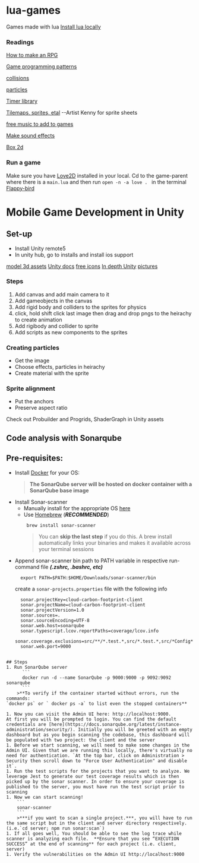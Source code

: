 # lua-games
Games made with lua 
[Install lua locally](https://www.tutorialspoint.com/lua/lua_quick_guide.htm)

### Readings
[How to make an RPG](https://howtomakeanrpg.com/)

[Game programming patterns](https://gameprogrammingpatterns.com/)

[collisions](https://github.com/noooway/love2d_arkanoid_tutorial)

[particles](https://love2d.org/wiki/ParticleSystem)

[Timer library](https://github.com/airstruck/knife)

[Tilemaps, sprites, etal](https://opengameart.org) --Artist Kenny for sprite sheets

[free music to add to games](https://freemusicarchive.org/genre/Ambient_Electronic?sort=track_date_published&d=1&page=8)

[Make sound effects](https://www.bfxr.net/)

[Box 2d](https://www.iforce2d.net/b2dtut/introduction)

 ### Run a game
Make sure you have [Love2D](https://github.com/love2d/love) installed in your local.
 Cd to the game-parent where there is a `main.lua` and then run `open -n -a love . ` in the terminal
 [Flappy-bird](https://github.com/games50/fifty-bird)
 
 # Mobile Game Development in Unity

## Set-up

* Install Unity remote5
* In unity hub, go to installs and install ios support

[model 3d assets](https://blender.org/)
[Unity docs](https://docs.unity3d.com)
[free icons](https://www.flaticon.com/)
[In depth Unity](https://www.catlikecoding.com/unity/tutorials)
[pictures](https://www.pixabay.com)

### Steps
1. Add canvas and add main camera to it
2. Add gameobjects in the canvas
3. Add rigid body and colliders to the sprites for physics
4. click, hold shift click last image then drag and drop pngs to the heirachy to create animation
5. Add rigibody and collider to sprite
6. Add scripts as new components to the sprites

### Creating particles
* Get the image
* Choose effects, particles in heirachy
* Create material with the sprite

### Sprite alignment
* Put the anchors
* Preserve aspect ratio

Check out Probuilder and Progrids, ShaderGraph in Unity assets
 

## Code analysis with Sonarqube


## Pre-requisites:
* Install [Docker](https://www.docker.com/get-started) for your OS: 
  >**The SonarQube server will be hosted on docker container with a SonarQube base image**
* Install Sonar-scanner
  * Manually install for the appropriate OS [here](https://docs.sonarqube.org/latest/analysis/scan/sonarscanner/)
  * Use [Homebrew](https://brew.sh/) (***RECOMMENDED***)
      ```
       brew install sonar-scanner
       ```
    >You can **skip the last step** if you do this. A brew install automatically links your binaries and makes it available across your terminal sessions
* Append sonar-scanner bin path to PATH variable in respective run-command file ***(.zshrc, .bashrc, etc)*** 
     ```
       export PATH=$PATH:$HOME/Downloads/sonar-scanner/bin
     ```
  create a `sonar-projects.properties` file with the following info
  ```
    sonar.projectKey=cloud-carbon-footprint-client
    sonar.projectName=cloud-carbon-footprint-client
    sonar.projectVersion=1.0
    sonar.sources=.
    sonar.sourceEncoding=UTF-8
    sonar.web.host=sonarqube
    sonar.typescript.lcov.reportPaths=coverage/lcov.info
    sonar.coverage.exclusions=src/**/*.test.*,src/*.test.*,src/*Config*.*,**/__mocks__/**/*,src/themes/**/*,/src/setupTests.ts
    sonar.web.port=9000
```

## Steps
1. Run SonarQube server
      ```
      docker run -d --name SonarQube -p 9000:9000 -p 9092:9092 sonarqube
      ```
    >**To verify if the container started without errors, run the commands:
`docker ps` or ` docker ps -a` to list even the stopped containers**

1. Now you can visit the Admin UI here: http://localhost:9000.
At first you will be prompted to login. You can find the default credentials are [here](https://docs.sonarqube.org/latest/instance-administration/security/). Initially you will be greeted with an empty dashboard but as you begin scanning the codebase, this dashboard will be populated with two project: the client and the server
1. Before we start scanning, we will need to make some changes in the Admin UI. Given that we are running this locally, there's virtually no need for authentication. `At the top bar, click on Administration > Security then scroll down to "Force User Authentication" and disable it`.
1. Run the test scripts for the projects that you want to analyze. We leverage Jest to generate our test coverage results which is then picked up by the sonar scanner. In order to ensure your coverage is published to the server, you must have run the test script prior to scanning
1. Now we can start scanning! 
    ```
    sonar-scanner
    ```
    >***if you want to scan a single project.***, you will have to run the same script but in the client and server directory respectively. (i.e.`cd server; npm run sonar:scan`)
1. If all goes well, You should be able to see the log trace while scanner is analyzing each file.  **Ensure that you see “EXECUTION SUCCESS” at the end of scanning** for each project (i.e. client, server)
1. Verify the vulnerabilities on the Admin UI http://localhost:9000    

